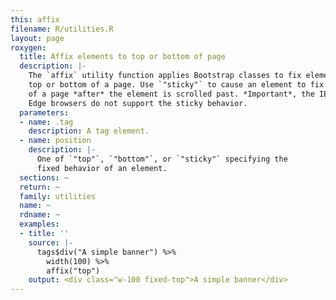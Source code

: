```yaml
---
this: affix
filename: R/utilities.R
layout: page
roxygen:
  title: Affix elements to top or bottom of page
  description: |-
    The `affix` utility function applies Bootstrap classes to fix elements to the
    top or bottom of a page. Use `"sticky"` to cause an element to fix to the top
    of a page *after* the element is scrolled past. *Important*, the IE11 and
    Edge browsers do not support the sticky behavior.
  parameters:
  - name: .tag
    description: A tag element.
  - name: position
    description: |-
      One of `"top"`, `"bottom"`, or `"sticky"` specifying the
      fixed behavior of an element.
  sections: ~
  return: ~
  family: utilities
  name: ~
  rdname: ~
  examples:
  - title: ''
    source: |-
      tags$div("A simple banner") %>%
        width(100) %>%
        affix("top")
    output: <div class="w-100 fixed-top">A simple banner</div>
---
```


